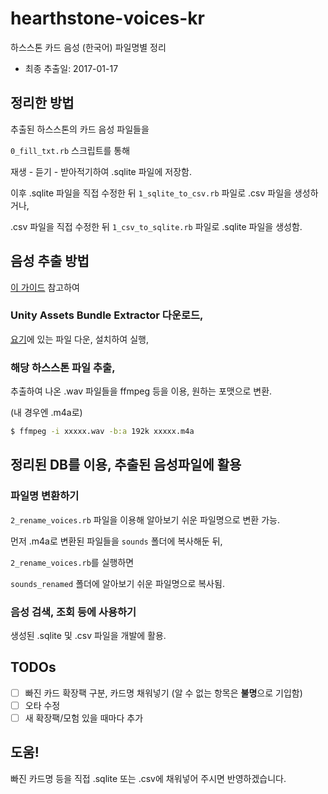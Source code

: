 # hearthstone-voices-kr

하스스톤 카드 음성 (한국어) 파일명별 정리

* 최종 추출일: 2017-01-17

## 정리한 방법

추출된 하스스톤의 카드 음성 파일들을

`0_fill_txt.rb` 스크립트를 통해

재생 - 듣기 - 받아적기하여 .sqlite 파일에 저장함.

이후 .sqlite 파일을 직접 수정한 뒤 `1_sqlite_to_csv.rb` 파일로 .csv 파일을 생성하거나,

.csv 파일을 직접 수정한 뒤 `1_csv_to_sqlite.rb` 파일로 .sqlite 파일을 생성함.

## 음성 추출 방법

[이 가이드](http://www.inven.co.kr/board/powerbbs.php?come_idx=3559&l=6846) 참고하여

### Unity Assets Bundle Extractor 다운로드,

[요기](https://7daystodie.com/forums/showthread.php?22675-Unity-Assets-Bundle-Extractor)에 있는 파일 다운, 설치하여 실행,

### 해당 하스스톤 파일 추출,

추출하여 나온 .wav 파일들을 ffmpeg 등을 이용, 원하는 포맷으로 변환.

(내 경우엔 .m4a로)

```bash
$ ffmpeg -i xxxxx.wav -b:a 192k xxxxx.m4a
```

## 정리된 DB를 이용, 추출된 음성파일에 활용

### 파일명 변환하기

`2_rename_voices.rb` 파일을 이용해 알아보기 쉬운 파일명으로 변환 가능.

먼저 .m4a로 변환된 파일들을 `sounds` 폴더에 복사해둔 뒤,

`2_rename_voices.rb`를 실행하면

`sounds_renamed` 폴더에 알아보기 쉬운 파일명으로 복사됨.

### 음성 검색, 조회 등에 사용하기

생성된 .sqlite 및 .csv 파일을 개발에 활용.

## TODOs

- [ ] 빠진 카드 확장팩 구분, 카드명 채워넣기 (알 수 없는 항목은 **불명**으로 기입함)
- [ ] 오타 수정
- [ ] 새 확장팩/모험 있을 때마다 추가

## 도움!

빠진 카드명 등을 직접 .sqlite 또는 .csv에 채워넣어 주시면 반영하겠습니다.

